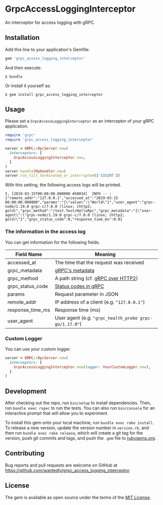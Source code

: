 # GrpcAccessLoggingInterceptor
An interceptor for access logging with gRPC.

## Installation

Add this line to your application's Gemfile:

```ruby
gem 'grpc_access_logging_interceptor'
```

And then execute:

    $ bundle

Or install it yourself as:

    $ gem install grpc_access_logging_interceptor

## Usage
Please set a `GrpcAccessLoggingInterceptor` as an interceptor of your gRPC application.

```ruby
require 'grpc'
require 'grpc_access_logging_interceptor'

server = GRPC::RpcServer.new(
  interceptors: [
    GrpcAccessLoggingInterceptor.new,
  ]
)
server.handle(MyHandler.new)
server.run_till_terminated_or_interrupted(['SIGINT'])
```

With this setting, the following access logs will be printed.

```console
I, [2019-03-15T00:00:00.000000 #30034]  INFO -- : {"remote_addr":"127.0.0.1","accessed_at":"2019-03-15 00:00:00.000000","params":"{\"value\":\"World\"}","user_agent":"grpc-node/1.19.0 grpc-c/7.0.0 (linux; chttp2; gold)","grpc_method":"/test.Test/HelloRpc","grpc_metadata":"{\"user-agent\":\"grpc-node/1.19.0 grpc-c/7.0.0 (linux; chttp2; gold)\"}","grpc_status_code":0,"response_time_ms":0.0}
```

### The information in the access log

You can get information for the following fields.

| Field Name | Meaning |
| -- | -- |
| accessed_at | The time that the request was received  |
| grpc_metadata | [gRPC's metadata](https://grpc.io/docs/guides/concepts/#metadata) |
| grpc_method | A path string (cf. [gRPC over HTTP2](https://github.com/grpc/grpc/blob/master/doc/PROTOCOL-HTTP2.md)) |
| grpc_status_code | [Status codes in gRPC](https://github.com/grpc/grpc/blob/master/doc/statuscodes.md) |
| params | Request parameter in JSON |
| remote_addr |  IP address of a client (e.g. `"127.0.0.1"`) |
| response_time_ms | Response time (ms) |
| user_agent | User agent (e.g. `"grpc_health_probe grpc-go/1.17.0"`) |

### Custom Logger

You can use your custom logger.

```ruby
server = GRPC::RpcServer.new(
  interceptors: [
    GrpcAccessLoggingInterceptor.new(logger: YourCustomLogger.new),
  ]
)
```

## Development

After checking out the repo, run `bin/setup` to install dependencies. Then, run `bundle exec rspec` to run the tests. You can also run `bin/console` for an interactive prompt that will allow you to experiment.

To install this gem onto your local machine, run `bundle exec rake install`. To release a new version, update the version number in `version.rb`, and then run `bundle exec rake release`, which will create a git tag for the version, push git commits and tags, and push the `.gem` file to [rubygems.org](https://rubygems.org).

## Contributing

Bug reports and pull requests are welcome on GitHub at https://github.com/wantedly/grpc_access_logging_interceptor.

## License

The gem is available as open source under the terms of the [MIT License](https://opensource.org/licenses/MIT).
